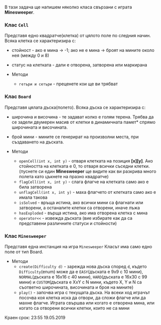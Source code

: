 В тази задача ще напишем няколко класа свързани с играта **Minesweeper**.

### Клас `Cell`

Представя едно квадратче(клетка) от цялото поле по следния начин.
Всяка клетка се характеризира с:
 * стойност - ако е мина -> -1; ако не е мина -> броят на мините около нея (между 0 и 8)
 * статус на клетката - дали е отворена, затворена или маркирана

* Методи
  * `гетъри и сетъри` - преценете кои ще ви трябват


### Клас `Board`

Представя цялата дъска(полето).
Всяка дъска се характеризира с:
 * широчина и височина - те задават колко е голям терена. Трябва да се задели двумерен масив от клетки в динамичната памет* спрямо широчината и височината.
 * брой мини - мините се генерират на произволни места, при създаването на дъската.

* Методи
  * `openCell(int x, int y)` - отваря клетката на позиция **[x][y]**. Ако стойността на клетката е 0, то отваря всички съседни клетки. (пуснете си един **Minesweeper** ще видите как ви
  разкрива много полета като цъкнете на празно квадратче)
  * `flagCell(int x, int y)` - слага флагче на клетката само ако е била
  затворена
  * `unflagCell(int x, int y)` - маха флагчето от клетката само ако е имала
  такова
  * `isSolved` - връща истина, ако всички мини са флагнати или затворени, а
  останалите клетки са отворени, иначе лъжа
  * `hasExploded` - върща истина, ако има отворена клетка с мина
  * `operator<<` - извежда дъската (вие избирате как да са представени различните статуси и стойности)


### Клас `Minesweeper`

Представя една инстанция на игра `Minesweeper`
Класът има само едно поле от тип Board.

* Методи
  * `create(Difficulty d)` - зарежда нова дъска според `d`, където `Difficulty`(enum) може да е `EASY`(дъската е 9х9 с 10 мини), `NORMAL`(дъската е 16х16 с 40 мини), `HARD`(дъската е 16х30 с 99 мини) и `CUSTOM`(дъската е XхY с N мини, където X, Y и N са съответно широчината, височината и броя на мините)
  * `play()` - започва игра с текущата дъска. На всеки ход играчът посочва коя клетка иска да отвори, да сложи флагче или да махне флагче. Играта свършва или когато е отворена мина, или когато са отворени всички клетки, които не са мини

Краен срок: 23:55 19.05.2019